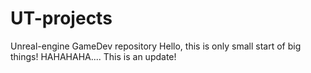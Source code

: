 # UT-projects
Unreal-engine GameDev repository
Hello, this is only small start of big things! HAHAHAHA....
This is an update!
